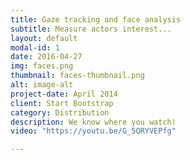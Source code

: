 ```yaml
---
title: Gaze tracking and face analysis
subtitle: Measure actors interest...
layout: default
modal-id: 1
date: 2016-04-27
img: faces.png
thumbnail: faces-thumbnail.png
alt: image-alt
project-date: April 2014
client: Start Bootstrap
category: Distribution
description: We know where you watch!
video: "https://youtu.be/G_5QRYVEPfg"

---
```

